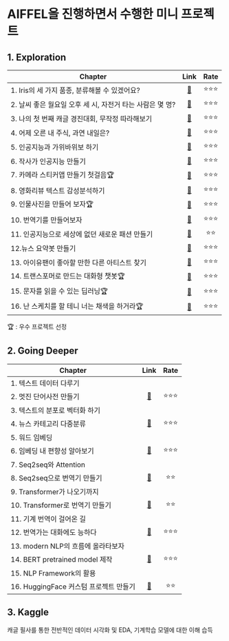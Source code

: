 # AIFFEL을 진행하면서 수행한 미니 프로젝트

## 1. Exploration

|                          Chapter                          |                                          Link                                         | Rate |
|-----------------------------------------------------------|:-------------------------------------------------------------------------------------:|:----:|
| 1. Iris의 세 가지 품종, 분류해볼 수 있겠어요?             | [🔗](https://github.com/SBShimm/Aiffel/blob/master/exploration/Exploration1_SB.ipynb)  | ⭐⭐⭐  |
| 2. 날씨 좋은 월요일 오후 세 시, 자전거 타는 사람은 몇 명? | [🔗](https://github.com/SBShimm/Aiffel/blob/master/exploration/Exploration2_SB.ipynb)  | ⭐⭐⭐  |
| 3. 나의 첫 번째 캐글 경진대회, 무작정 따라해보기          | [🔗](https://github.com/SBShimm/Aiffel/blob/master/exploration/Exploration3_SB.ipynb)  | ⭐⭐⭐  |
| 4. 어제 오른 내 주식, 과연 내일은?                        | [🔗](https://github.com/SBShimm/Aiffel/blob/master/exploration/Exploration4_SB.ipynb)  | ⭐⭐⭐  |
| 5. 인공지능과 가위바위보 하기                             | [🔗](https://github.com/SBShimm/Aiffel/blob/master/exploration/Exploration5_SB.ipynb)  | ⭐⭐⭐  |
| 6. 작사가 인공지능 만들기                                 | [🔗](https://github.com/SBShimm/Aiffel/blob/master/exploration/Exploration6_SB.ipynb)  | ⭐⭐⭐  |
| 7. 카메라 스티커앱 만들기 첫걸음🏆                          | [🔗](https://github.com/SBShimm/Aiffel/blob/master/exploration/Exploration7_SB.ipynb)  | ⭐⭐⭐  |
| 8. 영화리뷰 텍스트 감성분석하기                           | [🔗](https://github.com/SBShimm/Aiffel/blob/master/exploration/Exploration8_SB.ipynb)  | ⭐⭐⭐  |
| 9. 인물사진을 만들어 보자🏆                                 | [🔗](https://github.com/SBShimm/Aiffel/blob/master/exploration/Exploration9_SB.ipynb)  | ⭐⭐⭐  |
| 10. 번역기를 만들어보자                                   | [🔗](https://github.com/SBShimm/Aiffel/blob/master/exploration/Exploration10_SB.ipynb) | ⭐⭐⭐  |
| 11. 인공지능으로 세상에 없던 새로운 패션 만들기           | [🔗](https://github.com/SBShimm/Aiffel/blob/master/exploration/Exploration11_SB.ipynb) | ⭐⭐   |
| 12.뉴스 요약봇 만들기                                     | [🔗](https://github.com/SBShimm/Aiffel/blob/master/exploration/Exploration12_SB.ipynb) | ⭐⭐⭐  |
| 13. 아이유팬이 좋아할 만한 다른 아티스트 찾기             | [🔗](https://github.com/SBShimm/Aiffel/blob/master/exploration/Exploration13_SB.ipynb) | ⭐⭐⭐  |
| 14. 트랜스포머로 만드는 대화형 챗봇🏆                       | [🔗](https://github.com/SBShimm/Aiffel/blob/master/exploration/Exploration14_SB.ipynb) | ⭐⭐⭐  |
| 15. 문자를 읽을 수 있는 딥러닝🏆                            | [🔗](https://github.com/SBShimm/Aiffel/blob/master/exploration/Exploration15_SB.ipynb) | ⭐⭐⭐  |
| 16. 난 스케치를 할 테니 너는 채색을 하거라🏆                | [🔗](https://github.com/SBShimm/Aiffel/blob/master/exploration/Exploration16_SB.ipynb) | ⭐⭐⭐  |


🏆 : 우수 프로젝트 선정

## 2. Going Deeper

|                 Chapter                |                                            Link                                           | Rate |
|----------------------------------------|:-----------------------------------------------------------------------------------------:|:----:|
| 1. 텍스트 데이터 다루기                |                                                                                           |      |
| 2. 멋진 단어사전 만들기                | [🔗](https://github.com/SBShimm/Aiffel/blob/master/GoingDeeper/GoingDeeper_NLP2_SB.ipynb)  | ⭐⭐⭐  |
| 3. 텍스트의 분포로 벡터화 하기         |                                                                                           |      |
| 4. 뉴스 카테고리 다중분류              | [🔗](https://github.com/SBShimm/Aiffel/blob/master/GoingDeeper/GoingDeeper_NLP4_SB.ipynb)  | ⭐⭐⭐  |
| 5. 워드 임베딩                         |                                                                                           |      |
| 6. 임베딩 내 편향성 알아보기           | [🔗](https://github.com/SBShimm/Aiffel/blob/master/GoingDeeper/GoingDeeper_NLP6_SB.ipynb)  | ⭐⭐⭐  |
| 7. Seq2seq와 Attention                 |                                                                                           |      |
| 8. Seq2seq으로 번역기 만들기           | [🔗](https://github.com/SBShimm/Aiffel/blob/master/GoingDeeper/GoingDeeper_NLP8_SB.ipynb)  | ⭐⭐   |
| 9. Transformer가 나오기까지            |                                                                                           |      |
| 10. Transformer로 번역기 만들기        | [🔗](https://github.com/SBShimm/Aiffel/blob/master/GoingDeeper/GoingDeeper_NLP10_SB.ipynb) | ⭐⭐   |
| 11. 기계 번역이 걸어온 길              |                                                                                           |      |
| 12. 번역가는 대화에도 능하다           | [🔗](https://github.com/SBShimm/Aiffel/blob/master/GoingDeeper/GoingDeeper_NLP12_SB.ipynb) | ⭐⭐⭐  |
| 13. modern NLP의 흐름에 올라타보자     |                                                                                           |      |
| 14. BERT pretrained model 제작         | [🔗](https://github.com/SBShimm/Aiffel/blob/master/GoingDeeper/GoingDeeper_NLP14_SB.ipynb) | ⭐⭐⭐  |
| 15. NLP Framework의 활용               |                                                                                           |      |
| 16. HuggingFace 커스텀 프로젝트 만들기 | [🔗](https://github.com/SBShimm/Aiffel/blob/master/GoingDeeper/GoingDeeper_NLP16_SB.ipynb) | ⭐⭐   |

## 3. Kaggle

캐글 필사를 통한 전반적인 데이터 시각화 및 EDA, 기계학습 모델에 대한 이해 습득

